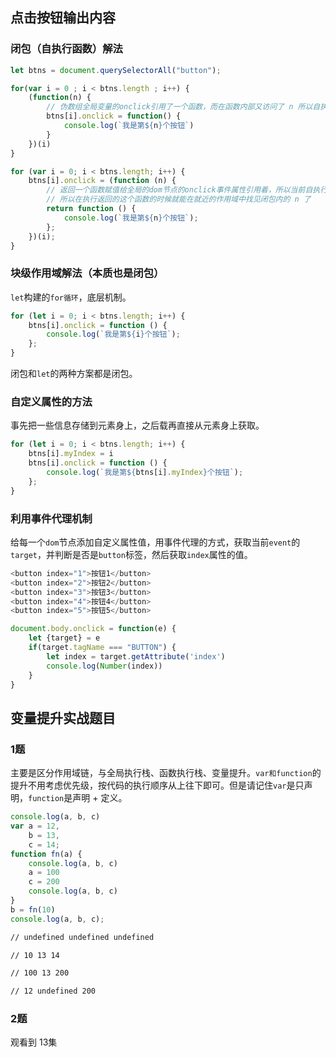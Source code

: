 ## 点击按钮输出内容

### 闭包（自执行函数）解法

```javascript
let btns = document.querySelectorAll("button");

for(var i = 0 ; i < btns.length ; i++) {
    (function(n) {
        // 伪数组全局变量的onclick引用了一个函数，而在函数内部又访问了 n 所以自执行函数创建的闭包不会消失
        btns[i].onclick = function() {
            console.log(`我是第${n}个按钮`)
        }
    })(i)
}
```

```javascript
for (var i = 0; i < btns.length; i++) {
    btns[i].onclick = (function (n) {
        // 返回一个函数赋值给全局的dom节点的onclick事件属性引用着，所以当前自执行函数的执行栈也不会消失，
        // 所以在执行返回的这个函数的时候就能在就近的作用域中找见闭包内的 n 了
        return function () {
            console.log(`我是第${n}个按钮`);
        };
    })(i);
}
```



### 块级作用域解法（本质也是闭包）

`let`构建的`for循环`，底层机制。

```javascript
for (let i = 0; i < btns.length; i++) {
    btns[i].onclick = function () {
        console.log(`我是第${i}个按钮`);
    };
}
```

闭包和`let`的两种方案都是闭包。



### 自定义属性的方法

事先把一些信息存储到元素身上，之后载再直接从元素身上获取。

```javascript
for (let i = 0; i < btns.length; i++) {
    btns[i].myIndex = i
    btns[i].onclick = function () {
        console.log(`我是第${btns[i].myIndex}个按钮`);
    };
}
```

### 利用事件代理机制

给每一个`dom`节点添加自定义属性值，用事件代理的方式，获取当前`event`的`target`，并判断是否是`button`标签，然后获取`index`属性的值。

```javascript
<button index="1">按钮1</button>
<button index="2">按钮2</button>
<button index="3">按钮3</button>
<button index="4">按钮4</button>
<button index="5">按钮5</button>

document.body.onclick = function(e) {
    let {target} = e
    if(target.tagName === "BUTTON") {
        let index = target.getAttribute('index')
        console.log(Number(index))
    }
}
```



## 变量提升实战题目

### 1题

主要是区分作用域链，与全局执行栈、函数执行栈、变量提升。`var和function`的提升不用考虑优先级，按代码的执行顺序从上往下即可。但是请记住`var`是只声明，`function`是声明 + 定义。

```javascript
console.log(a, b, c)
var a = 12,
    b = 13,
    c = 14;
function fn(a) {
    console.log(a, b, c)
    a = 100
    c = 200
    console.log(a, b, c)
}
b = fn(10)
console.log(a, b, c);
```

```txt
// undefined undefined undefined

// 10 13 14

// 100 13 200

// 12 undefined 200
```

### 2题





观看到 13集
